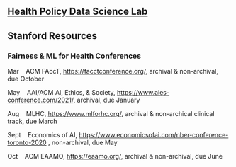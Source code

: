 ## [Health Policy Data Science Lab](http://healthpolicydatascience.org/) 
## Stanford Resources


### Fairness & ML for Health Conferences

Mar    ACM FAccT, https://facctconference.org/, archival & non-archival, due October

May    AAI/ACM AI, Ethics, & Society, https://www.aies-conference.com/2021/, archival, due January 

Aug    MLHC, https://www.mlforhc.org/, archival & non-archical clinical track, due March

Sept    Economics of AI, https://www.economicsofai.com/nber-conference-toronto-2020 , non-archival, due May

Oct    ACM EAAMO, https://eaamo.org/, archival & non-archival, due June
